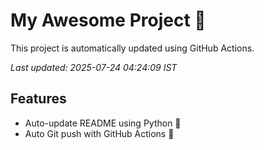 # My Awesome Project 🚀

This project is automatically updated using GitHub Actions.

_Last updated: 2025-07-24 04:24:09 IST_

## Features
- Auto-update README using Python 🐍
- Auto Git push with GitHub Actions 🤖
